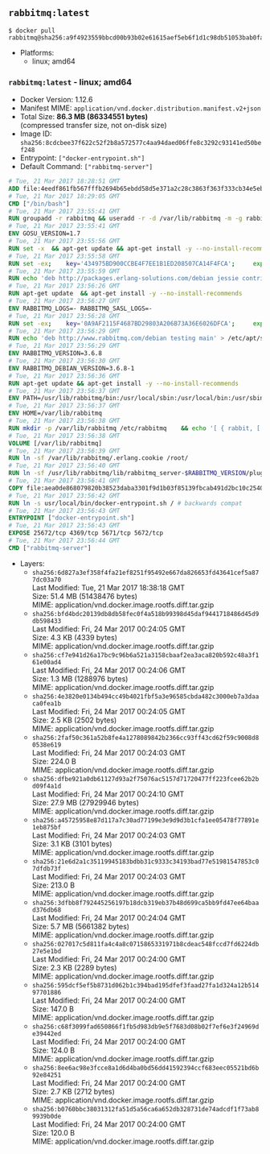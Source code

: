 ## `rabbitmq:latest`

```console
$ docker pull rabbitmq@sha256:a9f4923559bbcd00b93b02e61615aef5eb6f1d1c98db51053bab0fa6b680db26
```

-	Platforms:
	-	linux; amd64

### `rabbitmq:latest` - linux; amd64

-	Docker Version: 1.12.6
-	Manifest MIME: `application/vnd.docker.distribution.manifest.v2+json`
-	Total Size: **86.3 MB (86334551 bytes)**  
	(compressed transfer size, not on-disk size)
-	Image ID: `sha256:8cdcbee37f622c52f2b8a572577c4aa94daed06ffe8c3292c93141ed50bef248`
-	Entrypoint: `["docker-entrypoint.sh"]`
-	Default Command: `["rabbitmq-server"]`

```dockerfile
# Tue, 21 Mar 2017 18:28:51 GMT
ADD file:4eedf861fb567fffb2694b65ebdd58d5e371a2c28c3863f363f333cb34e5eb7b in / 
# Tue, 21 Mar 2017 18:29:05 GMT
CMD ["/bin/bash"]
# Tue, 21 Mar 2017 23:55:41 GMT
RUN groupadd -r rabbitmq && useradd -r -d /var/lib/rabbitmq -m -g rabbitmq rabbitmq
# Tue, 21 Mar 2017 23:55:41 GMT
ENV GOSU_VERSION=1.7
# Tue, 21 Mar 2017 23:55:56 GMT
RUN set -x 	&& apt-get update && apt-get install -y --no-install-recommends ca-certificates wget && rm -rf /var/lib/apt/lists/* 	&& wget -O /usr/local/bin/gosu "https://github.com/tianon/gosu/releases/download/$GOSU_VERSION/gosu-$(dpkg --print-architecture)" 	&& wget -O /usr/local/bin/gosu.asc "https://github.com/tianon/gosu/releases/download/$GOSU_VERSION/gosu-$(dpkg --print-architecture).asc" 	&& export GNUPGHOME="$(mktemp -d)" 	&& gpg --keyserver ha.pool.sks-keyservers.net --recv-keys B42F6819007F00F88E364FD4036A9C25BF357DD4 	&& gpg --batch --verify /usr/local/bin/gosu.asc /usr/local/bin/gosu 	&& rm -r "$GNUPGHOME" /usr/local/bin/gosu.asc 	&& chmod +x /usr/local/bin/gosu 	&& gosu nobody true 	&& apt-get purge -y --auto-remove ca-certificates wget
# Tue, 21 Mar 2017 23:55:58 GMT
RUN set -ex; 	key='434975BD900CCBE4F7EE1B1ED208507CA14F4FCA'; 	export GNUPGHOME="$(mktemp -d)"; 	gpg --keyserver ha.pool.sks-keyservers.net --recv-keys "$key"; 	gpg --export "$key" > /etc/apt/trusted.gpg.d/erlang-solutions.gpg; 	rm -r "$GNUPGHOME"; 	apt-key list
# Tue, 21 Mar 2017 23:55:59 GMT
RUN echo 'deb http://packages.erlang-solutions.com/debian jessie contrib' > /etc/apt/sources.list.d/erlang.list
# Tue, 21 Mar 2017 23:56:26 GMT
RUN apt-get update 	&& apt-get install -y --no-install-recommends 		erlang-asn1 		erlang-base-hipe 		erlang-crypto 		erlang-eldap 		erlang-inets 		erlang-mnesia 		erlang-nox 		erlang-os-mon 		erlang-public-key 		erlang-ssl 		erlang-xmerl 	&& rm -rf /var/lib/apt/lists/*
# Tue, 21 Mar 2017 23:56:27 GMT
ENV RABBITMQ_LOGS=- RABBITMQ_SASL_LOGS=-
# Tue, 21 Mar 2017 23:56:28 GMT
RUN set -ex; 	key='0A9AF2115F4687BD29803A206B73A36E6026DFCA'; 	export GNUPGHOME="$(mktemp -d)"; 	gpg --keyserver ha.pool.sks-keyservers.net --recv-keys "$key"; 	gpg --export "$key" > /etc/apt/trusted.gpg.d/rabbitmq.gpg; 	rm -r "$GNUPGHOME"; 	apt-key list
# Tue, 21 Mar 2017 23:56:29 GMT
RUN echo 'deb http://www.rabbitmq.com/debian testing main' > /etc/apt/sources.list.d/rabbitmq.list
# Tue, 21 Mar 2017 23:56:29 GMT
ENV RABBITMQ_VERSION=3.6.8
# Tue, 21 Mar 2017 23:56:30 GMT
ENV RABBITMQ_DEBIAN_VERSION=3.6.8-1
# Tue, 21 Mar 2017 23:56:36 GMT
RUN apt-get update && apt-get install -y --no-install-recommends 		rabbitmq-server=$RABBITMQ_DEBIAN_VERSION 	&& rm -rf /var/lib/apt/lists/*
# Tue, 21 Mar 2017 23:56:37 GMT
ENV PATH=/usr/lib/rabbitmq/bin:/usr/local/sbin:/usr/local/bin:/usr/sbin:/usr/bin:/sbin:/bin
# Tue, 21 Mar 2017 23:56:37 GMT
ENV HOME=/var/lib/rabbitmq
# Tue, 21 Mar 2017 23:56:38 GMT
RUN mkdir -p /var/lib/rabbitmq /etc/rabbitmq 	&& echo '[ { rabbit, [ { loopback_users, [ ] } ] } ].' > /etc/rabbitmq/rabbitmq.config 	&& chown -R rabbitmq:rabbitmq /var/lib/rabbitmq /etc/rabbitmq 	&& chmod -R 777 /var/lib/rabbitmq /etc/rabbitmq
# Tue, 21 Mar 2017 23:56:38 GMT
VOLUME [/var/lib/rabbitmq]
# Tue, 21 Mar 2017 23:56:39 GMT
RUN ln -sf /var/lib/rabbitmq/.erlang.cookie /root/
# Tue, 21 Mar 2017 23:56:40 GMT
RUN ln -sf /usr/lib/rabbitmq/lib/rabbitmq_server-$RABBITMQ_VERSION/plugins /plugins
# Tue, 21 Mar 2017 23:56:41 GMT
COPY file:aea0de868079820b38523daba3301f9d1b03f85139fbcab491d2bc10c2540046 in /usr/local/bin/ 
# Tue, 21 Mar 2017 23:56:42 GMT
RUN ln -s usr/local/bin/docker-entrypoint.sh / # backwards compat
# Tue, 21 Mar 2017 23:56:43 GMT
ENTRYPOINT ["docker-entrypoint.sh"]
# Tue, 21 Mar 2017 23:56:43 GMT
EXPOSE 25672/tcp 4369/tcp 5671/tcp 5672/tcp
# Tue, 21 Mar 2017 23:56:44 GMT
CMD ["rabbitmq-server"]
```

-	Layers:
	-	`sha256:6d827a3ef358f4fa21ef8251f95492e667da826653fd43641cef5a877dc03a70`  
		Last Modified: Tue, 21 Mar 2017 18:38:18 GMT  
		Size: 51.4 MB (51438476 bytes)  
		MIME: application/vnd.docker.image.rootfs.diff.tar.gzip
	-	`sha256:bfd4bdc20139db8db58fec0f4a518b99398d45daf9441718486d45d9db598433`  
		Last Modified: Fri, 24 Mar 2017 00:24:05 GMT  
		Size: 4.3 KB (4339 bytes)  
		MIME: application/vnd.docker.image.rootfs.diff.tar.gzip
	-	`sha256:cf7e941d26a17bc9c96b6a521a3158cbaaf2ea3aca820b592c48a3f161e00ad4`  
		Last Modified: Fri, 24 Mar 2017 00:24:06 GMT  
		Size: 1.3 MB (1288976 bytes)  
		MIME: application/vnd.docker.image.rootfs.diff.tar.gzip
	-	`sha256:4e3820e0134b494cc49b4021fbf5a3e96585cbda482c3000eb7a3daaca0fea1b`  
		Last Modified: Fri, 24 Mar 2017 00:24:05 GMT  
		Size: 2.5 KB (2502 bytes)  
		MIME: application/vnd.docker.image.rootfs.diff.tar.gzip
	-	`sha256:2faf50c361a52b8fe4a1278089842b2366cc93ff43cd62f59c9008d80538e619`  
		Last Modified: Fri, 24 Mar 2017 00:24:03 GMT  
		Size: 224.0 B  
		MIME: application/vnd.docker.image.rootfs.diff.tar.gzip
	-	`sha256:dfbe921a0db61127d93a2f75076ac5157d71720477ff223fcee62b2bd09f4a1d`  
		Last Modified: Fri, 24 Mar 2017 00:24:10 GMT  
		Size: 27.9 MB (27929946 bytes)  
		MIME: application/vnd.docker.image.rootfs.diff.tar.gzip
	-	`sha256:a45725958e87d117a7c30ad77199e3e9d9d3b1cfa1ee05478f77891e1eb875bf`  
		Last Modified: Fri, 24 Mar 2017 00:24:03 GMT  
		Size: 3.1 KB (3101 bytes)  
		MIME: application/vnd.docker.image.rootfs.diff.tar.gzip
	-	`sha256:21e6d2a1c35119945183bdbb31c9333c34193bad77e51981547853c07dfdb73f`  
		Last Modified: Fri, 24 Mar 2017 00:24:03 GMT  
		Size: 213.0 B  
		MIME: application/vnd.docker.image.rootfs.diff.tar.gzip
	-	`sha256:3dfbb8f792445256197b18dcb319eb37b48d699ca5bb9fd47ee64baad376db68`  
		Last Modified: Fri, 24 Mar 2017 00:24:04 GMT  
		Size: 5.7 MB (5661382 bytes)  
		MIME: application/vnd.docker.image.rootfs.diff.tar.gzip
	-	`sha256:027017c5d811fa4c4a8c0715865331971b8cdeac548fccd7fd6224db27e5e1bd`  
		Last Modified: Fri, 24 Mar 2017 00:24:00 GMT  
		Size: 2.3 KB (2289 bytes)  
		MIME: application/vnd.docker.image.rootfs.diff.tar.gzip
	-	`sha256:595dcf5ef5b8731d062b1c394bad195dfef3faad27fa1d324a12b51497701886`  
		Last Modified: Fri, 24 Mar 2017 00:24:00 GMT  
		Size: 147.0 B  
		MIME: application/vnd.docker.image.rootfs.diff.tar.gzip
	-	`sha256:c68f3099fad650866f1fb5d983db9e5f7683d08b02f7ef6e3f24969de39442ed`  
		Last Modified: Fri, 24 Mar 2017 00:24:00 GMT  
		Size: 124.0 B  
		MIME: application/vnd.docker.image.rootfs.diff.tar.gzip
	-	`sha256:8ee6ac98e3fcce8a1d6d4ba0bd56dd41592394ccf683eec05521bd6b92e84251`  
		Last Modified: Fri, 24 Mar 2017 00:24:00 GMT  
		Size: 2.7 KB (2712 bytes)  
		MIME: application/vnd.docker.image.rootfs.diff.tar.gzip
	-	`sha256:b0760bbc38031312fa51d5a56ca6a652db328731de74adcdf1f73ab89939b0de`  
		Last Modified: Fri, 24 Mar 2017 00:24:00 GMT  
		Size: 120.0 B  
		MIME: application/vnd.docker.image.rootfs.diff.tar.gzip
